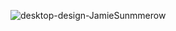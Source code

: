 ![desktop-design-JamieSunmmerow](https://github.com/user-attachments/assets/8307e907-44a6-4779-aeca-013e6025e0b5)
